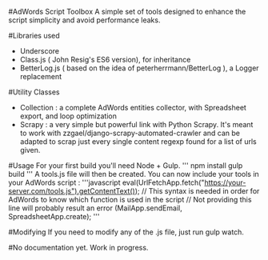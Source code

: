 #AdWords Script Toolbox
A simple set of tools designed to enhance the script simplicity and avoid performance leaks.

#Libraries used
- Underscore
- Class.js ( John Resig's ES6 version), for inheritance
- BetterLog.js ( based on the idea of peterherrmann/BetterLog ), a Logger replacement

#Utility Classes
- Collection : a complete AdWords entities collector, with Spreadsheet export, and loop optimization
- Scrapy : a very simple but powerful link with Python Scrapy. It's meant to work with zzgael/django-scrapy-automated-crawler and can be adapted to scrap just every single content regexp found for a list of urls given.

#Usage
For your first build you'll need Node + Gulp.
'''
npm install
gulp build
'''
A tools.js file will then be created. You can now include your tools in your AdWords script :
'''javascript
eval(UrlFetchApp.fetch("https://your-server.com/tools.js").getContentText());
      // This syntax is needed in order for AdWords to know which function is used in the script
      // Not providing this line will probably result an error
      (MailApp.sendEmail, SpreadsheetApp.create);
'''


#Modifying
If you need to modify any of the .js file, just run gulp watch.

#No documentation yet. Work in progress.

[logo]: http://www.adquality.fr/paris/assets/images/logo.png
